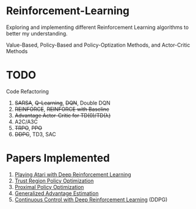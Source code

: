 # Reinforcement-Learning
Exploring and implementing different Reinforcement Learning algorithms to better my understanding.

Value-Based, Policy-Based and Policy-Optization Methods, and Actor-Critic Methods

# TODO
Code Refactoring
1. ~~SARSA~~, ~~Q-Learning~~, ~~DQN~~, Double DQN
2. ~~REINFORCE~~, ~~REINFORCE with Baseline~~
3. ~~Advantage Actor-Critic for TD(0)/TD(λ)~~
4. A2C/A3C
5. ~~TRPO~~, ~~PPO~~
6. ~~DDPG~~, TD3, SAC

# Papers Implemented
1. [Playing Atari with Deep Reinforcement Learning](https://www.cs.toronto.edu/~vmnih/docs/dqn.pdf)
2. [Trust Region Policy Optimization](https://arxiv.org/pdf/1502.05477.pdf)
3. [Proximal Policy Optimization](https://arxiv.org/pdf/1707.06347.pdf)
4. [Generalized Advantage Estimation](https://arxiv.org/pdf/1506.02438.pdf)
5. [Continuous Control with Deep Reinforcement Learning](https://arxiv.org/pdf/1509.02971.pdf) (DDPG)
